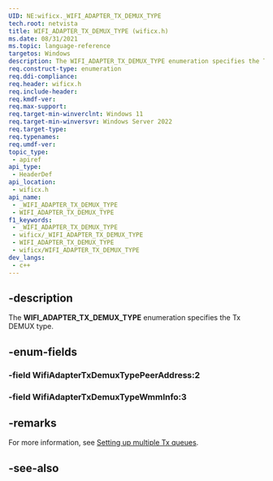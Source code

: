 ```yaml
---
UID: NE:wificx._WIFI_ADAPTER_TX_DEMUX_TYPE
tech.root: netvista
title: WIFI_ADAPTER_TX_DEMUX_TYPE (wificx.h)
ms.date: 08/31/2021
ms.topic: language-reference
targetos: Windows
description: The WIFI_ADAPTER_TX_DEMUX_TYPE enumeration specifies the Tx DEMUX type. 
req.construct-type: enumeration
req.ddi-compliance: 
req.header: wificx.h
req.include-header: 
req.kmdf-ver: 
req.max-support: 
req.target-min-winverclnt: Windows 11 
req.target-min-winversvr: Windows Server 2022
req.target-type: 
req.typenames: 
req.umdf-ver: 
topic_type:
 - apiref
api_type:
 - HeaderDef
api_location:
 - wificx.h
api_name:
 - _WIFI_ADAPTER_TX_DEMUX_TYPE
 - WIFI_ADAPTER_TX_DEMUX_TYPE
f1_keywords:
 - _WIFI_ADAPTER_TX_DEMUX_TYPE
 - wificx/_WIFI_ADAPTER_TX_DEMUX_TYPE
 - WIFI_ADAPTER_TX_DEMUX_TYPE
 - wificx/WIFI_ADAPTER_TX_DEMUX_TYPE
dev_langs:
 - c++
---
```


## -description

The **WIFI_ADAPTER_TX_DEMUX_TYPE** enumeration specifies the Tx DEMUX type. 

## -enum-fields

### -field WifiAdapterTxDemuxTypePeerAddress:2


### -field WifiAdapterTxDemuxTypeWmmInfo:3



## -remarks

For more information, see [Setting up multiple Tx queues](/windows-hardware/drivers/netcx/writing-a-wificx-client-driver#setting-up-multiple-tx-queues).


## -see-also


